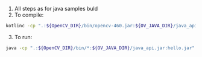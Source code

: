 1. All steps as for java samples buld
2. To compile:
```bash
kotlinc -cp ".:${OpenCV_DIR}/bin/opencv-460.jar:${OV_JAVA_DIR}/java_api.jar"  hello.kt -include-runtime -d hello.jar
```
3. To run:
```bash
java -cp ".:${OpenCV_DIR}/bin/*:${OV_JAVA_DIR}/java_api.jar:hello.jar" Main
```
